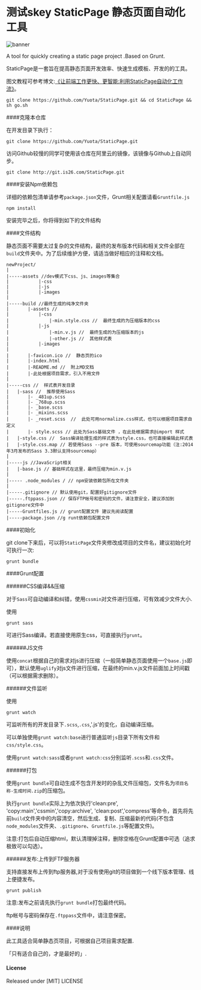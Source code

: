 ﻿测试skey
StaticPage 静态页面自动化工具
==========
![banner](http://file.is26.com/wp-image/2014/03/smart-with-static.jpg)

A tool for quickly creating a static page project .Based on Grunt.

StaticPage是一套旨在提高静态页面开发效率、快速生成模板、开发的的工具。

图文教程可参考博文:[《让前端工作更快、更智能:利用StaticPage自动化工作流》](http://luolei.org/2014/03/front-end-dev-with-grunt-staticpage-workflow/)。


````
git clone https://github.com/Yuota/StaticPage.git && cd StaticPage && sh go.sh
````

####克隆本仓库

在开发目录下执行：

````
git clone https://github.com/Yuota/StaticPage.git
````

访问Github较慢的同学可使用该仓库在阿里云的镜像，该镜像与Github上自动同步。

````
git clone http://git.is26.com/StaticPage.git
````


####安装Npm依赖包

详细的依赖包清单请参考`package.json`文件，Grunt相关配置请看`Gruntfile.js`

````
npm install
````

安装完毕之后，你将得到如下的文件结构

####文件结构

静态页面不需要太过复杂的文件结构，最终的发布版本代码和相关文件全部在`build`文件夹中。为了后续维护方便，请适当做好相应的注释和文档。

````
newProject/
|
|-----assets //dev模式下css、js、images等集合
|           |-css
|           |-js
|           |-images
|
|-----build //最终生成的纯净文件夹
|       |-assets //
|           |-css
|               |-min.style.css //  最终生成的为压缩版本的css
|           |-js
|               |-min.v.js //  最终生成的为压缩版本的js
|               |-other.js //  其他样式表
|           |-images
|
|       |-favicon.ico //  静态页的ico
|       |-index.html
|       |-README.md //  附上MD文档
|       |-此处根据项目需求，引入不用文件
|
|-----css //  样式表开发目录
|   |-sass //  推荐使用Sass
|       |- _481up.scss
|       |- _768up.scss
|       |- _base.scss
|       |- _mixins.scss
|       |- _reset.scss  //  此处可用normalize.css样式，也可以根据项目需求自定义
|       |- style.scss // 此处为Sass基础文件 ，在此处根据需求@import 样式
|   |-style.css //  Sass编译处理生成的样式表为style.css，也可直接编辑此样式表
|   |-style.css.map // 若使用Sass --pre 版本，可使用sourcemap功能（注:2014年3月发布的Sass 3.3默认支持sourcemap）
|
|-----js //JavaScript相关
|   |-base.js // 基础样式在这里，最终压缩为min.v.js
|
|----- .node_modules / // npm安装依赖包所在文件夹
|
|-----.gitignore // 默认使用git，配置好gitignore文件
|-----.ftppass.json // 保存FTP帐号和密码的文件，请注意安全，建议添加到gitignore文件中
|-----Gruntfiles.js // grunt配置文件 建议先阅读配置
|-----package.json //g runt依赖包配置文件

````

####初始化

git clone下来后，可以将`StaticPage`文件夹修改成项目的文件名，建议初始化时可执行一次:

````
grunt bundle
````

####Grunt配置

######CSS编译&&压缩

对于`Sass`可自动编译和纠错，使用`cssmin`对文件进行压缩，可有效减少文件大小.

使用

````
grunt sass
````

可进行Sass编译。若直接使用原生css，可直接执行`grunt`。

######JS文件

使用`concat`根据自己的需求对js进行压缩（一般简单静态页面使用一个`base.js`即可），默认使用`uglify`对js文件进行压缩，在最终的min.v.js文件前面加上时间戳（可以根据需求删除）。

######文件监听

使用

````
grunt watch
````
可监听所有的开发目录下`.scss`,`.css`,'.js'的变化，自动编译压缩。

可以单独使用`grunt watch:base`进行普通监听`js`目录下所有文件和`css/style.css`。

使用`grunt watch:sass`或者`grunt watch:css`分别监听`.scss`和`.css`文件。

######打包

使用`grunt bundle`可自动生成不包含开发时的杂乱文件压缩包，文件名为`项目名称-生成时间.zip`的压缩包。

执行`grunt bundle`实际上为依次执行'clean:pre', 'copy:main','cssmin','copy:archive', 'clean:post','compress'等命令，首先将先前`build`文件夹中的内容清空，然后生成、复制、压缩最新的代码(不包含`node_modules`文件夹、`.gitignore`、`Gruntfile.js`等配置文件)。

注意:打包后自动压缩html，默认清理掉注释，删除空格在Grunt配置中可选（追求极致可以勾选）。


######发布:上传到FTP服务器

支持直接发布上传到ftp服务器,对于没有使用git的项目做到一个线下版本管理、线上便捷发布。
```
grunt publish
```
注意:发布之前请先执行`grunt bundle`打包最终代码。

ftp帐号与密码保存在`.ftppass`文件中，请注意保密。

####说明

此工具适合简单静态页项目，可根据自己项目需求配置.

「只有适合自己的，才是最好的」.

#### License

Released under [MIT] LICENSE



